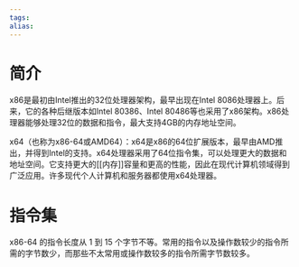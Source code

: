 ```yaml
---
tags: 
alias:
---
```


# 简介

x86是最初由Intel推出的32位处理器架构，最早出现在Intel 8086处理器上。后来，它的各种后继版本如Intel 80386、Intel 80486等也采用了x86架构。x86处理器能够处理32位的数据和指令，最大支持4GB的内存地址空间。

x64（也称为x86-64或AMD64）：x64是x86的64位扩展版本，最早由AMD推出，并得到Intel的支持。x64处理器采用了64位指令集，可以处理更大的数据和地址空间。它支持更大的[[内存]]容量和更高的性能，因此在现代计算机领域得到广泛应用。许多现代个人计算机和服务器都使用x64处理器。

# 指令集

x86-64 的指令长度从 1 到 15 个字节不等。常用的指令以及操作数较少的指令所需的字节数少，而那些不太常用或操作数较多的指令所需字节数较多。


